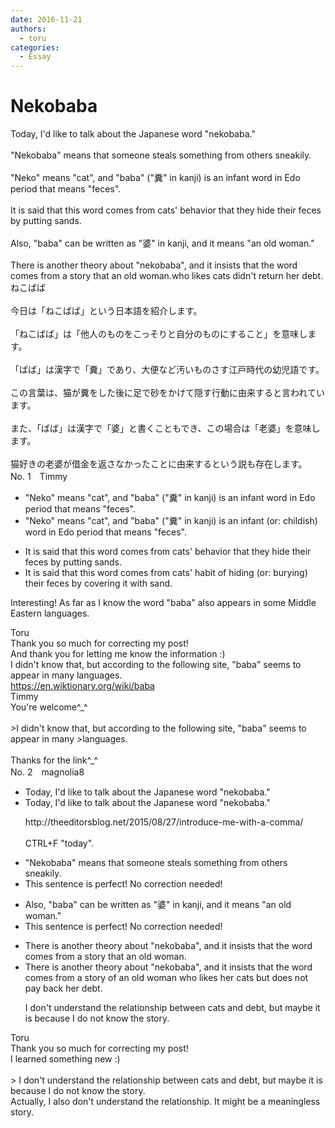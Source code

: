 ```yaml
---
date: 2016-11-21
authors:
  - toru
categories:
  - Essay
---
```


<h1 id="subject_show">Nekobaba</h1>
<div class="date" hidden>Nov 21, 2016 21:36</div>
<div id="post"><div id="body_show_ori">
Today, I'd like to talk about the Japanese word "nekobaba."<br/><br/>"Nekobaba" means that someone steals something from others sneakily. <br/><br/>"Neko" means "cat", and "baba" ("糞" in kanji) is an infant word in Edo period that means "feces".<br/><br/>It is said that this word comes from cats' behavior that they hide their feces by putting sands.<br/><br/>Also, "baba" can be written as "婆" in kanji, and it means "an old woman."<br/><br/>There is another theory about "nekobaba", and it insists that the word comes from a story that an old woman.who likes cats didn't return her debt.
</div></div>

<!-- more -->

<div id="post_ja"><div id="body_show_mo">
ねこばば<br/><br/>今日は「ねこばば」という日本語を紹介します。<br/><br/>「ねこばば」は「他人のものをこっそりと自分のものにすること」を意味します。<br/><br/>「ばば」は漢字で「糞」であり、大便など汚いものさす江戸時代の幼児語です。<br/><br/>この言葉は、猫が糞をした後に足で砂をかけて隠す行動に由来すると言われています。<br/><br/>また、「ばば」は漢字で「婆」と書くこともでき、この場合は「老婆」を意味します。<br/><br/>猫好きの老婆が借金を返さなかったことに由来するという説も存在します。
</div></div>
<div id="block"><div class="first_name"> No. 1　<span class="just_name">Timmy</span></div><div id="block2">
<ul class="correction_field">
<li class="incorrect">"Neko" means "cat", and "baba" ("糞" in kanji) is an infant word in Edo period that means "feces".</li>
<li class="corrected correct">
"Neko" means "cat", and "baba" ("糞" in kanji) is an infant (or: <span class="f_blue">childish</span>) word in Edo period that means "feces".
</li>
</ul>
<ul class="correction_field">
<li class="incorrect">It is said that this word comes from cats' behavior that they hide their feces by putting sands.</li>
<li class="corrected correct">
It is said that this word comes from cats' <span class="f_blue">habit of </span>hid<span class="f_blue">ing</span> (or: <span class="f_blue">burying</span>) their feces by <span class="f_blue">covering it with</span> sand.
</li>
</ul>
<p class="comment_small">
 Interesting! As far as I know the word "baba" also appears in some Middle Eastern languages.
</p>

</div><div class="name"><span class="just_name">Toru</span><br>
Thank you so much for correcting my post!<br/>And thank you for letting me know the information :)<br/>I didn't know that, but according to the following site, "baba" seems to appear in many languages.<br/><a href="https://en.wiktionary.org/wiki/baba" target="_blank">https://en.wiktionary.org/wiki/baba</a>
</div>
<div class="name"><span class="just_name">Timmy</span><br>
You're welcome^_^<br/><br/>&gt;I didn't know that, but according to the following site, "baba" seems to appear in many &gt;languages.<br/><br/>Thanks for the link^_^
</div>
</div>
<div id="block"><div class="first_name"> No. 2　<span class="just_name">magnolia8</span></div><div id="block2">
<ul class="correction_field">
<li class="incorrect">Today, I'd like to talk about the Japanese word "nekobaba."</li>
<li class="corrected correct">
Today<span class="sline"><span class="f_red"><span class="f_bold">,</span></span></span> I'd like to talk about the Japanese word "nekobaba."
<p class="correction_comment">http://theeditorsblog.net/2015/08/27/introduce-me-with-a-comma/<br/><br/>CTRL+F "today".</p>
</li>
</ul>
<ul class="correction_field">
<li class="incorrect">"Nekobaba" means that someone steals something from others sneakily.</li>
<li class="corrected perfect">This sentence is perfect! No correction needed!</li>
</ul>
<ul class="correction_field">
<li class="incorrect">Also, "baba" can be written as "婆" in kanji, and it means "an old woman."</li>
<li class="corrected perfect">This sentence is perfect! No correction needed!</li>
</ul>
<ul class="correction_field">
<li class="incorrect">There is another theory about "nekobaba", and it insists that the word comes from a story that an old woman.</li>
<li class="corrected correct">
There is another theory about "nekobaba", and it insists that the word comes from a story <span class="f_blue">of </span>an <span class="f_blue">old woman who likes her cats but does not pay back her debt.</span>
<p class="correction_comment">I don't understand the relationship between cats and debt, but maybe it is because I do not know the story.</p>
</li>
</ul>
</div><div class="name"><span class="just_name">Toru</span><br>
Thank you so much for correcting my post!<br/>I learned something new :)<br/><br/>&gt; I don't understand the relationship between cats and debt, but maybe it is because I do not know the story.<br/>Actually, I also don't understand the relationship. It might be a meaningless story.
</div>
</div>
